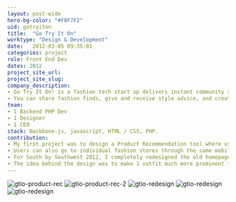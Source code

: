 ```yaml
---
layout: post-wide
hero-bg-color: "#F8F7F2"
uid: gotryiton
title:  "Go Try It On"
worktype: "Design & Development"
date:   2012-03-05 09:35:01
categories: project
role: Front End Dev
dates: 2012
project_site_url:
project_site_slug:
company_description:
- Go Try It On! is a fashion tech start up delivers instant community styling advice on your looks.
- You can share fashion finds, give and receive style advice, and create a shopping list of products you heart, all for free on your iPhone.
team:
- 1 Backend PHP Dev
- 1 Designer
- 1 CEO
stack: Backbone.js, javascript, HTML / CSS, PHP.
contribution:
- My first project was to design a Product Recommendation tool where users would be able to selected from a specified list of products and recommend them to other users complimenting their look.
- Users can also go to individual fashion stores through the same mobile view, find a product, and tag that product back into the Go Try It On App.
- For South by Southwest 2012, I completely redesigned the old homepage in time for South by Southwest March 2012.
- The idea behind the design was to make 1 outfit much more prominent than the rest in order to raise the quality level of the content and overall feel that the old website lacked. This was achieved by having a large carousel on the left taking up half the screen, and outfits tiled on the right.  Adding much more white space and making the photos more prominent.  The right hand side had infinite scroll and pagination.
---
```


<div class="showcase">
  <img src="{{ site.baseurl }}/img/gotryiton/gtio-product-rec.jpg" alt="gtio-product-rec">
  <img src="{{ site.baseurl }}/img/gotryiton/gtio-product-rec-2.jpg" alt="gtio-product-rec-2">
	<img src="{{ site.baseurl }}/img/gotryiton/gtio-redesign.jpg" alt="gtio-redesign">
	<img src="{{ site.baseurl }}/img/gotryiton/gtio-redesign-2.jpg" alt="gtio-redesign">
	<img src="{{ site.baseurl }}/img/gotryiton/gtio-redesign-3.jpg" alt="gtio-redesign">
</div>
